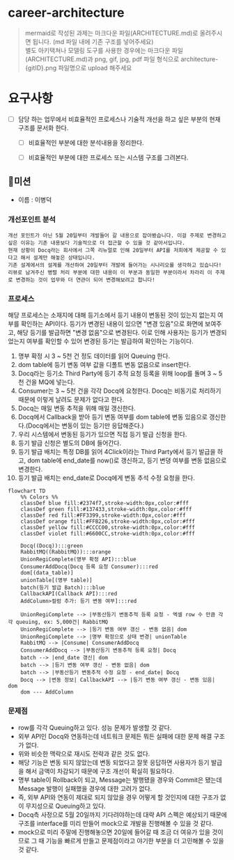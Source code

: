 # career-architecture
> mermaid로 작성된 과제는 마크다운 파일(ARCHITECTURE.md)로 올려주시면 됩니다. (md 파일 내에 기존 구조를 넣어주세요)<br>
> 별도 아키택쳐나 모델링 도구를 사용한 경우에는 마크다운 파일(ARCHITECTURE.md)과 png, gif, jpg, pdf 파일 형식으로 architecture-{gitID}.png 파일명으로 upload 해주세요
# 요구사항
- [ ] 담당 하는 업무에서 비효율적인 프로세스나 기술적 개선을 하고 싶은 부분의 현재 구조를 문서화 한다.
    - [ ] 비효율적인 부분에 대한 분석내용을 정리한다.
    - [ ] 비효율적인 부분에 대한 프로세스 또는 시스템 구조를 그려본다.


## 🚀미션
- 이름 : 이병덕
### 개선포인트 분석
```
개선 포인트가 아닌 5월 20일부터 개발들어 갈 내용으로 잡아봤습니다. 이걸 주제로 변경하고 싶은 이유는 기존 내용보다 기술적으로 더 접근할 수 있을 것 같아서입니다.
현재 상황이 Docq라는 회사에서 그쪽 리뉴얼로 인해 20일부터 API를 저희에게 제공할 수 있다고 해서 설계만 해놓은 상태입니다.
기존 설계에서의 설계를 개선하여 20일부터 개발에 들어가는 시나리오를 생각하고 있습니다!
리뷰로 남겨주신 병렬 처리 부분에 대한 내용이 이 부분과 동일한 부분이라서 차라리 이 주제로 변경하는 것이 업무와 더 연관이 되어 변경해보려고 합니다!
```
### 프로세스
해당 프로세스는 소재지에 대해 등기소에서 등기 내용이 변동된 것이 있는지 없는지 여부를 확인하는 API이다.
등기가 변경된 내용이 있으면 "변경 있음"으로 화면에 보여주고, 해당 등기를 발급하면 "변경 없음"으로 변경된다.
이로 인해 사용자는 등기가 변경되었는지 여부를 확인할 수 있어 변경된 등기는 발급하여 확인하는 기능이다.
1. 명부 확정 시 3 ~ 5천 건 정도 데이터를 읽어 Queuing 한다.
2. dom table에 등기 변동 여부 값을 디폴트 변동 없음으로 insert한다.
3. Docq라는 등기소 Third Party에 등기 추적 요청 등록을 위해 loop를 돌며 3 ~ 5천 건을 MQ에 넣는다.
4. Consumer는 3 ~ 5천 건을 각각 Docq에 요청한다. Docq는 비동기로 처리하기 때문에 이렇게 날려도 문제가 없다고 한다.
5. Docq는 매일 변동 추적을 위해 매일 갱신한다.
6. Docq에서 Callback을 받아 등기 변동 여부를 dom table에 변동 있음으로 갱신한다.(Docq에서는 변동이 있는 등기만 응답해준다.)
7. 우리 시스템에서 변동된 등기가 있으면 직접 등기 발급 신청을 한다.
8. 등기 발급 신청은 별도의 DB에 들어간다.
9. 등기 발급 배치는 특정 DB를 읽어 4Click이라는 Third Party에서 등기 발급을 하고, dom table에 end_date를 now()로 갱신하고, 등기 변뎡 여부를 변동 없음으로 변경한다.
10. 등기 발급 배치는 end_date로 Docq에게 변동 추석 수정 요청을 한다.
```mermaid
flowchart TD
	%% Colors %%
	classDef blue fill:#2374f7,stroke-width:0px,color:#fff
	classDef green fill:#137433,stroke-width:0px,color:#fff
	classDef red fill:#FF3399,stroke-width:0px,color:#fff
	classDef orange fill:#FFB226,stroke-width:0px,color:#fff
	classDef yellow fill:#CCCC00,stroke-width:0px,color:#fff
	classDef violet fill:#6600CC,stroke-width:0px,color:#fff
		
	Docq((Docq)):::green
	RabbitMQ((RabbitMQ)):::orange
	UnionRegiComplete(명부 확정 API):::blue
	ConsumerAddDocq(Docq 등록 요청 Consumer):::red
	dom[(data_table)]
	unionTable[(명부 table)]
	batch(등기 발급 Batch):::blue
	CallbackAPI(Callback API):::red
	AddColumn>컬럼 추가: 등기 변동 여부]:::red
	
	UnionRegiComplete --> |부동산등기 변동추적 등록 요청 - 엑셀 row 수 만큼 각각 queuing, ex: 5,000건| RabbitMQ
	UnionRegiComplete --> |등기 변동 여부 갱신 - 변동 없음| dom
	UnionRegiComplete --> |명부 확정으로 상태 변경| unionTable
	RabbitMQ --> |Consume| ConsumerAddDocq
	ConsumerAddDocq --> |부동산등기 변동추적 등록 요청| Docq
	batch --> |end_date 갱신| dom
	batch --> |등기 변동 여부 갱신 - 변동 없음| dom
	batch --> |부동산등기 변동추적 수정 요청 - end_date| Docq
	Docq --> |변동 정보| CallbackAPI --> |등기 변동 여부 갱신 - 변동 있음| dom
    dom --- AddColumn
```
### 문제점
- row를 각각 Queuing하고 있다. 성능 문제가 발생할 것 같다.
- 외부 API인 Docq와 연동하는데 네트워크 문제든 뭐든 실패에 대한 문제 해결 구조가 없다.
- 위와 비슷한 맥락으로 재시도 전략과 같은 것도 없다.
- 해당 기능은 변동 되지 않았는데 변동 되었다고 잘못 응답하면 사용자가 등기 발급을 해서 금액이 차감되기 때문에 구조 개선이 확실히 필요하다.
- 명부 table이 Rollback이 되고, Message는 발행됐을 경우와 Commit은 됐는데 Message 발행이 실패했을 경우에 대한 고려가 없다.
- 즉, 외부 API와 연동이 제대로 되지 않았을 경우 어떻게 할 것인지에 대한 구조가 없이 무지성으로 Queuing하고 있다.
- Docq측 사정으로 5월 20일까지 기다려야하는데 대략 API 스펙은 예상되기 때문에 구조를 interface를 미리 만들어 mock으로 개발을 진행해볼 수 있을 것 같다.   
- mock으로 미리 주말에 진행해놓으면 20일에 들어갈 때 조금 더 여유가 있을 것이므로 그 때 기능을 빠르게 만들고 문제점이라고 야기한 부분을 더 고민해볼 수 있을 것 같다.
